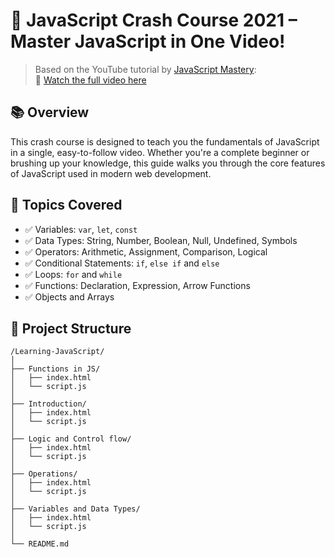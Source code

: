 # 🚀 JavaScript Crash Course 2021 – Master JavaScript in One Video!

> Based on the YouTube tutorial by [JavaScript Mastery](https://www.youtube.com/c/JavaScriptMastery):  
> 🎥 [Watch the full video here](https://youtu.be/g7T23Xzys-A?si=1ktBlpMZt_dDg8yR)

## 📚 Overview

This crash course is designed to teach you the fundamentals of JavaScript in a single, easy-to-follow video. Whether you're a complete beginner or brushing up your knowledge, this guide walks you through the core features of JavaScript used in modern web development.

## 🧠 Topics Covered

- ✅ Variables: `var`, `let`, `const`
- ✅ Data Types: String, Number, Boolean, Null, Undefined, Symbols
- ✅ Operators: Arithmetic, Assignment, Comparison, Logical
- ✅ Conditional Statements: `if`, `else if` and `else`
- ✅ Loops: `for` and `while`
- ✅ Functions: Declaration, Expression, Arrow Functions
- ✅ Objects and Arrays

## 📁 Project Structure

```text
/Learning-JavaScript/
│
├── Functions in JS/
│   ├── index.html
│   └── script.js
│
├── Introduction/
│   ├── index.html
│   └── script.js
│
├── Logic and Control flow/
│   ├── index.html
│   └── script.js
│
├── Operations/
│   ├── index.html
│   └── script.js
│
├── Variables and Data Types/
│   ├── index.html
│   └── script.js
│
└── README.md
